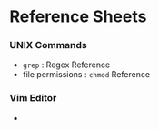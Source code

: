 # Reference Sheets
### UNIX Commands ###
- ```grep```        : Regex Reference
- file permissions  : ```chmod``` Reference
### Vim Editor ###
- 
